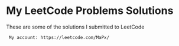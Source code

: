 # **My LeetCode Problems Solutions**

These are some of the solutions I submitted to LeetCode

```txt
 My account: https://leetcode.com/MaPx/
```